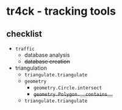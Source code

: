 # tr4ck - tracking tools
## checklist
- `traffic`
  - database analysis
  - ~~database creation~~
- triangulation
  - `triangulate.triangulate`
  - `geometry`
    - `geometry.Circle.intersect`
    - ~~`geometry.Polygon.__contains__`~~
  - `triangulate.triangulate`
